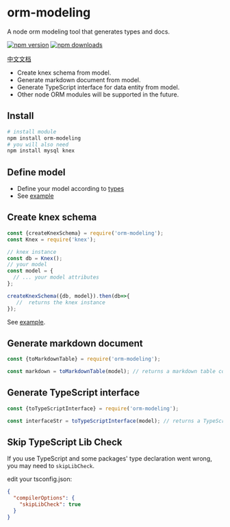 # orm-modeling 

A node orm modeling tool that generates types and docs.

[![npm version](http://img.shields.io/npm/v/orm-modeling.svg)](https://npmjs.org/package/orm-modeling)
[![npm downloads](https://img.shields.io/npm/dy/orm-modeling.svg)](https://npmjs.org/package/orm-modeling)

[中文文档](/README.zh-CN.MD)

- Create knex schema from model.
- Generate markdown document from model.
- Generate TypeScript interface for data entity from model.
- Other node ORM modules will be supported in the future. 

## Install

```bash
# install module
npm install orm-modeling
# you will also need
npm install mysql knex
```

## Define model

- Define your model according to [types](/src/model.ts)
- See [example](/test/users.model.ts)

## Create knex schema

```JavaScript
const {createKnexSchema} = require('orm-modeling');
const Knex = require('knex');

// knex instance
const db = Knex();
// your model
const model = {
  // ... your model attributes
}; 

createKnexSchema({db, model}).then(db=>{
   //  returns the knex instance
}); 
```

See [example](/test/create-knex-model.test.ts).

## Generate markdown document

```JavaScript
const {toMarkdownTable} = require('orm-modeling');

const markdown = toMarkdownTable(model); // returns a markdown table code in string
```

## Generate TypeScript interface

```JavaScript
const {toTypeScriptInterface} = require('orm-modeling');

const interfaceStr = toTypeScriptInterface(model); // returns a TypeScript Interface code in string
```

## Skip TypeScript Lib Check

If you use TypeScript and some packages' type declaration went wrong, you may need to `skipLibCheck`.

edit your tsconfig.json:

```json
{
  "compilerOptions": {
    "skipLibCheck": true
  }
}
```
